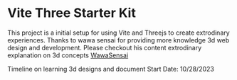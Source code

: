 # Vite Three Starter Kit
This project is a initial setup for using Vite and Threejs to create extrodinary experiences.
Thanks to wawa sensai for providing more knowledge 3d web design and development. Please checkout his content extrodinary explanation on 3d concepts [WawaSensai](https://www.youtube.com/@WawaSensei)

Timeline on learning 3d designs and document
Start Date: 10/28/2023